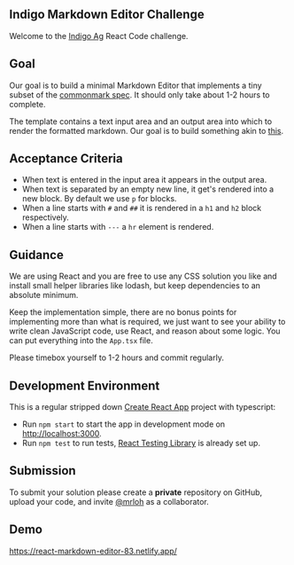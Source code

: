 ## Indigo Markdown Editor Challenge

Welcome to the [Indigo Ag](https://www.indigoag.com/about) React Code challenge.

## Goal

Our goal is to build a minimal Markdown Editor that implements a tiny subset of the
[commonmark spec](https://commonmark.org/help/). It should only take about 1-2 hours to complete.

The template contains a text input area and an output area into which to render the formatted
markdown. Our goal is to build something akin to [this](https://markdownlivepreview.com/).

## Acceptance Criteria

- When text is entered in the input area it appears in the output area.
- When text is separated by an empty new line, it get's rendered into a new block. By default we use
  `p` for blocks.
- When a line starts with `#` and `##` it is rendered in a `h1` and `h2` block respectively.
- When a line starts with `---` a `hr` element is rendered.

## Guidance

We are using React and you are free to use any CSS solution you like and install small helper
libraries like lodash, but keep dependencies to an absolute minimum.

Keep the implementation simple, there are no bonus points for implementing more than what is
required, we just want to see your ability to write clean JavaScript code, use React, and reason
about some logic. You can put everything into the `App.tsx` file.

Please timebox yourself to 1-2 hours and commit regularly.

## Development Environment

This is a regular stripped down [Create React App](https://create-react-app.dev) project with typescript:

- Run `npm start` to start the app in development mode on [http://localhost:3000](http://localhost:3000).
- Run `npm test` to run tests, [React Testing Library](https://testing-library.com/docs/react-testing-library/) is already set up.

## Submission

To submit your solution please create a **private** repository on GitHub, upload your code, and
invite [@mrloh](https://github.com/mrloh/) as a collaborator.


## Demo
https://react-markdown-editor-83.netlify.app/